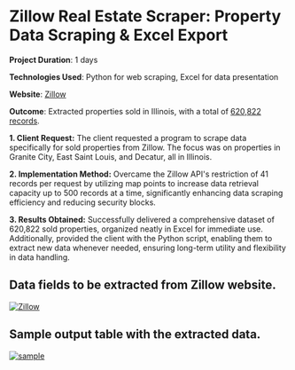 # Zillow Real Estate Scraper: Property Data Scraping & Excel Export

**Project Duration**: 1 days

**Technologies Used**: Python for web scraping, Excel for data presentation

**Website**: [Zillow](https://www.zillow.com/il/sold/?searchQueryState=%7B%22isMapVisible%22%3Atrue%2C%22mapBounds%22%3A%7B%22north%22%3A43.452113556104415%2C%22south%22%3A36.24337847292101%2C%22east%22%3A-78.8899200859375%2C%22west%22%3A-100.8845489921875%7D%2C%22filterState%22%3A%7B%22ah%22%3A%7B%22value%22%3Atrue%7D%2C%22fsba%22%3A%7B%22value%22%3Afalse%7D%2C%22fsbo%22%3A%7B%22value%22%3Afalse%7D%2C%22nc%22%3A%7B%22value%22%3Afalse%7D%2C%22cmsn%22%3A%7B%22value%22%3Afalse%7D%2C%22auc%22%3A%7B%22value%22%3Afalse%7D%2C%22fore%22%3A%7B%22value%22%3Afalse%7D%2C%22rs%22%3A%7B%22value%22%3Atrue%7D%2C%22sort%22%3A%7B%22value%22%3A%22globalrelevanceex%22%7D%7D%2C%22isListVisible%22%3Atrue%2C%22mapZoom%22%3A7%2C%22regionSelection%22%3A%5B%7B%22regionId%22%3A21%2C%22regionType%22%3A2%7D%5D%2C%22pagination%22%3A%7B%7D%7D)

**Outcome**: Extracted properties sold in Illinois, with a total of [620,822 records](https://docs.google.com/spreadsheets/d/1w0UluS-dUlCvtOiazcvrhZJ6ajYSXlILp8PuV-I_9ik).

**1. Client Request:**
The client requested a program to scrape data specifically for sold properties from Zillow. The focus was on properties in Granite City, East Saint Louis, and Decatur, all in Illinois.

**2. Implementation Method:**
Overcame the Zillow API's restriction of 41 records per request by utilizing map points to increase data retrieval capacity up to 500 records at a time, significantly enhancing data scraping efficiency and reducing security blocks.

**3. Results Obtained:**
Successfully delivered a comprehensive dataset of 620,822 sold properties, organized neatly in Excel for immediate use. Additionally, provided the client with the Python script, enabling them to extract new data whenever needed, ensuring long-term utility and flexibility in data handling.

## Data fields to be extracted from Zillow website.
[![Zillow](https://github.com/TechBeme/Zillow/assets/101749351/da57402d-2aed-4071-b179-0b348c1be2fb)](https://www.zillow.com/il/sold/?searchQueryState=%7B%22isMapVisible%22%3Atrue%2C%22mapBounds%22%3A%7B%22north%22%3A43.452113556104415%2C%22south%22%3A36.24337847292101%2C%22east%22%3A-78.8899200859375%2C%22west%22%3A-100.8845489921875%7D%2C%22filterState%22%3A%7B%22ah%22%3A%7B%22value%22%3Atrue%7D%2C%22fsba%22%3A%7B%22value%22%3Afalse%7D%2C%22fsbo%22%3A%7B%22value%22%3Afalse%7D%2C%22nc%22%3A%7B%22value%22%3Afalse%7D%2C%22cmsn%22%3A%7B%22value%22%3Afalse%7D%2C%22auc%22%3A%7B%22value%22%3Afalse%7D%2C%22fore%22%3A%7B%22value%22%3Afalse%7D%2C%22rs%22%3A%7B%22value%22%3Atrue%7D%2C%22sort%22%3A%7B%22value%22%3A%22globalrelevanceex%22%7D%7D%2C%22isListVisible%22%3Atrue%2C%22mapZoom%22%3A7%2C%22regionSelection%22%3A%5B%7B%22regionId%22%3A21%2C%22regionType%22%3A2%7D%5D%2C%22pagination%22%3A%7B%7D%7D)

## Sample output table with the extracted data.
[![sample](https://github.com/TechBeme/Zillow/assets/101749351/b44c4cd3-1c1f-403b-9e4f-d7df0ce42177)](https://docs.google.com/spreadsheets/d/1w0UluS-dUlCvtOiazcvrhZJ6ajYSXlILp8PuV-I_9ik)
